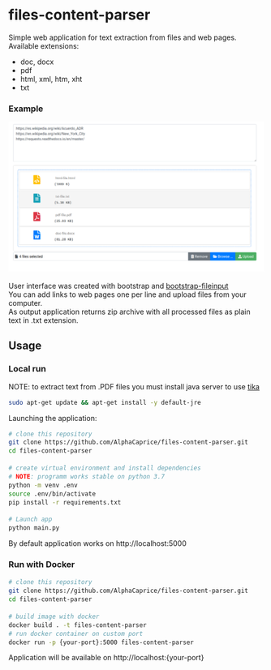 # files-content-parser
Simple web application for text extraction from files and web pages. <br>
Available extensions:
* doc, docx
* pdf
* html, xml, htm, xht
* txt
### Example
![picture](examples/example.png)<br><br>
User interface was created with bootstrap and [bootstrap-fileinput](http://plugins.krajee.com/file-input) <br>
You can add links to web pages one per line and upload files from your computer. <br>
As output application returns zip archive with all processed files as plain text in .txt extension.
## Usage
### Local run
NOTE: to extract text from .PDF files you must install java server to use [tika](https://github.com/chrismattmann/tika-python)
```bash
sudo apt-get update && apt-get install -y default-jre
```
Launching the application:
```bash
# clone this repository
git clone https://github.com/AlphaCaprice/files-content-parser.git
cd files-content-parser

# create virtual environment and install dependencies
# NOTE: programm works stable on python 3.7
python -m venv .env
source .env/bin/activate
pip install -r requirements.txt

# Launch app
python main.py
```
By default application works on http://localhost:5000

### Run with Docker
```bash
# clone this repository
git clone https://github.com/AlphaCaprice/files-content-parser.git
cd files-content-parser

# build image with docker
docker build . -t files-content-parser 
# run docker container on custom port
docker run -p {your-port}:5000 files-content-parser
```
Application will be available on http://localhost:{your-port}